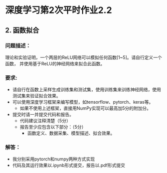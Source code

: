 # 深度学习第2次平时作业2.2



## 2. 函数拟合



### 问题描述：

理论和实验证明，一个两层的ReLU网络可以模拟任何函数[1~5]。请自行定义一个函数， 并使用基于ReLU的神经网络来拟合此函数。



### 要求:

- 请自行在函数上采样生成训练集和测试集，使用训练集来训练神经网络，使用测试集来验证拟合效果。
- 可以使用深度学习框架来编写模型，如tensorflow、pytorch、keras等。
  - 如果不使用上述框架，直接用NumPy实现可以最高加5分的附加分。
- 提交时请一并提交代码和报告。
  - 代码建议注释清楚（5分）
  - 报告至少应包含以下部分：（5分）
    - 函数定义、数据采集、模型描述、拟合效果。



### 解答：

- 我分别采用pytorch和numpy两种方式实现
- 代码及其运行效果以.ipynb形式提交，报告以.pdf形式提交
